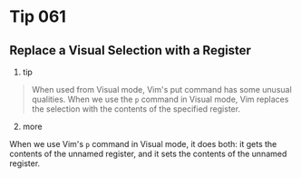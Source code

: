 # Tip 061

## Replace a Visual Selection with a Register

1. tip

> When used from Visual mode, Vim's put command has some unusual qualities.
> When we use the `p` command in Visual mode, Vim replaces the selection with the contents of the specified register.


2. more

When we use Vim's `p` command in Visual mode, it does both: it gets the contents of the unnamed register, and it sets the contents of the unnamed register.

